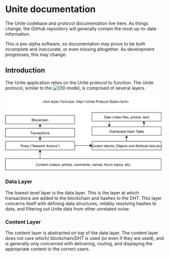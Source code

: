 # Unite documentation

The Unite codebase and protocol documentation live here. As things change, the
GitHub repository will generally contain the most up-to-date information.

This is pre-alpha software, so documentation may prove to be both incomplete
and inaccurate, or even missing altogether. As development progresses, this
may change.

## Introduction

The Unite application relies on the Unite protocol to function. The Unite
protocol, similar to the ![OSI model](https://en.wikipedia.org/wiki/OSI_model),
is comprised of several layers.

![Protocol Stack](protocol_stack.svg)

### Data Layer

The lowest-level layer is the data layer. This is the layer at which
transactions are added to the blockchain and hashes to the DHT. This layer
concerns itself with defining data structures, reliably resolving hashes to
data, and filtering out Unite data from other unrelated noise.

### Content Layer

The content layer is abstracted on top of the data layer. The content layer does
not care which/ blockchain/DHT is used (or even if they are used), and is
generally only concerned with delivering, routing, and displaying the
appropriate content to the correct users.

